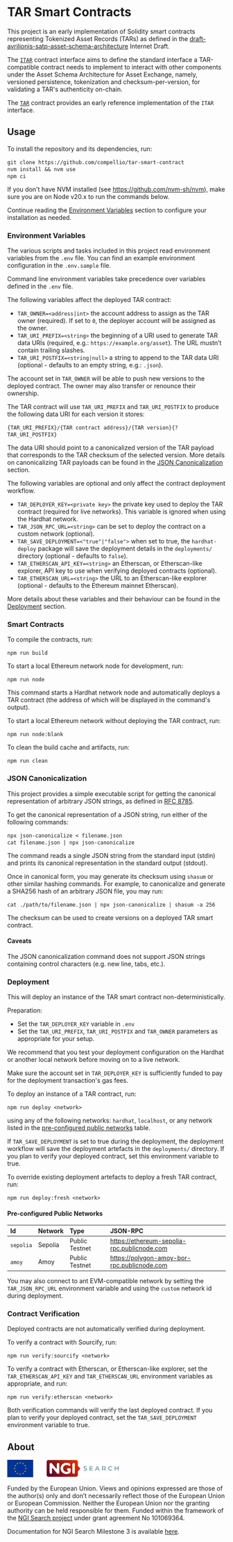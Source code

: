 # TAR Smart Contracts

This project is an early implementation of Solidity smart contracts representing Tokenized Asset Records (TARs) as defined in the [draft-avrilionis-satp-asset-schema-architecture](https://datatracker.ietf.org/doc/draft-avrilionis-satp-asset-schema-architecture) Internet Draft.

The [`ITAR`](./contracts/ITAR.sol) contract interface aims to define the standard interface a TAR-compatible contract needs to implement to interact with other components under the Asset Schema Architecture for Asset Exchange, namely, versioned persistence, tokenization and checksum-per-version, for validating a TAR's authenticity on-chain.

The [`TAR`](./contracts/TAR.sol) contract provides an early reference implementation of the `ITAR` interface.

## Usage

To install the repository and its dependencies, run:

```shell
git clone https://github.com/compellio/tar-smart-contract
nvm install && nvm use
npm ci
```

If you don't have NVM installed (see <https://github.com/nvm-sh/nvm>), make sure you are on Node v20.x to run the commands below.

Continue reading the [Environment Variables](#environment-variables) section to configure your installation as needed.

### Environment Variables

The various scripts and tasks included in this project read environment variables from the `.env` file. You can find an example environment configuration in the `.env.sample` file.

Command line environment variables take precedence over variables defined in the `.env` file.

The following variables affect the deployed TAR contract:

- `TAR_OWNER=<address|int>` the account address to assign as the TAR owner (required). If set to `0`, the deployer account will be assigned as the owner.
- `TAR_URI_PREFIX=<string>` the beginning of a URI used to generate TAR data URIs (required, e.g.: `https://example.org/asset`). The URL mustn’t contain trailing slashes.
- `TAR_URI_POSTFIX=<string|null>` a string to append to the TAR data URI (optional - defaults to an empty string, e.g.: `.json`).

The account set in `TAR_OWNER` will be able to push new versions to the deployed contract. The owner may also transfer or renounce their ownership.

The TAR contract will use `TAR_URI_PREFIX` and `TAR_URI_POSTFIX` to produce the following data URI for each version it stores:

```
{TAR_URI_PREFIX}/{TAR contract address}/{TAR version}{?TAR_URI_POSTFIX}
```

The data URI should point to a canonicalized version of the TAR payload that corresponds to the TAR checksum of the selected version. More details on canonicalizing TAR payloads can be found in the [JSON Canonicalization](#json-canonicalization) section.

The following variables are optional and only affect the contract deployment workflow.

- `TAR_DEPLOYER_KEY=<private key>` the private key used to deploy the TAR contract (required for live networks). This variable is ignored when using the Hardhat network.
- `TAR_JSON_RPC_URL=<string>` can be set to deploy the contract on a custom network (optional).
- `TAR_SAVE_DEPLOYMENT=<"true"|"false">` when set to true, the `hardhat-deploy` package will save the deployment details in the `deployments/` directory (optional - defaults to `false`).
- `TAR_ETHERSCAN_API_KEY=<string>` an Etherscan, or Etherscan-like explorer, API key to use when verifying deployed contracts (optional).
- `TAR_ETHERSCAN_URL=<string>` the URL to an Etherscan-like explorer (optional - defaults to the Ethereum mainnet Etherscan).

More details about these variables and their behaviour can be found in the [Deployment](#deployment) section.

### Smart Contracts

To compile the contracts, run:

```shell
npm run build
```

To start a local Ethereum network node for development, run:

```shell
npm run node
```

This command starts a Hardhat network node and automatically deploys a TAR contract (the address of which will be displayed in the command's output).

To start a local Ethereum network without deploying the TAR contract, run:

```shell
npm run node:blank
```

To clean the build cache and artifacts, run:

```shell
npm run clean
```

### JSON Canonicalization

This project provides a simple executable script for getting the canonical representation of arbitrary JSON strings, as defined in [RFC 8785](https://datatracker.ietf.org/doc/html/rfc8785).

To get the canonical representation of a JSON string, run either of the following commands:

```shell
npx json-canonicalize < filename.json
cat filename.json | npx json-canonicalize
```

The command reads a single JSON string from the standard input (stdin) and prints its canonical representation in the standard output (stdout).

Once in canonical form, you may generate its checksum using `shasum` or other similar hashing commands. For example, to canonicalize and generate a SHA256 hash of an arbitrary JSON file, you may run:

```shell
cat ./path/to/filename.json | npx json-canonicalize | shasum -a 256
```

The checksum can be used to create versions on a deployed TAR smart contract.

#### Caveats

The JSON canonicalization command does not support JSON strings containing control characters (e.g. new line, tabs, etc.).

### Deployment

This will deploy an instance of the TAR smart contract non-deterministically.

Preparation:

- Set the `TAR_DEPLOYER_KEY` variable in `.env`
- Set the `TAR_URI_PREFIX`, `TAR_URI_POSTFIX` and `TAR_OWNER` parameters as appropriate for your setup.

We recommend that you test your deployment configuration on the Hardhat or another local network before moving on to a live network.

Make sure the account set in `TAR_DEPLOYER_KEY` is sufficiently funded to pay for the deployment transaction's gas fees.

To deploy an instance of a TAR contract, run:

```shell
npm run deploy <network>
```

using any of the following networks: `hardhat`, `localhost`, or any network listed in the [pre-configured public networks](#pre-configured-public-networks) table.

If `TAR_SAVE_DEPLOYMENT` is set to true during the deployment, the deployment workflow will save the deployment artefacts in the `deployments/` directory. If you plan to verify your deployed contract, set this environment variable to true.

To override existing deployment artefacts to deploy a fresh TAR contract, run:

```shell
npm run deploy:fresh <network>
```

#### Pre-configured Public Networks

| Id          | Network   | Type           | JSON-RPC                                    |
|:------------|:----------|:---------------|:--------------------------------------------|
| `sepolia`   | Sepolia   | Public Testnet | https://ethereum-sepolia-rpc.publicnode.com |
| `amoy`      | Amoy      | Public Testnet | https://polygon-amoy-bor-rpc.publicnode.com |

You may also connect to ant EVM-compatible network by setting the `TAR_JSON_RPC_URL` environment variable and using the `custom` network id during deployment.

### Contract Verification

Deployed contracts are not automatically verified during deployment.

To verify a contract with Sourcify, run:

```shell
npm run verify:sourcify <network>
```

To verify a contract with Etherscan, or Etherscan-like explorer, set the `TAR_ETHERSCAN_API_KEY` and `TAR_ETHERSCAN_URL` environment variables as appropriate, and run:

```shell
npm run verify:etherscan <network>
```

Both verification commands will verify the last deployed contract. If you plan to verify your deployed contract, set the `TAR_SAVE_DEPLOYMENT` environment variable to true.

## About

<img src="./assets/images/ngi-search.png" height="40" alt="NGI Search">

Funded by the European Union. Views and opinions expressed are those of the author(s) only and don’t necessarily reflect those of the European Union or European Commission. Neither the European Union nor the granting authority can be held responsible for them. Funded within the framework of the [NGI Search project](https://www.ngisearch.eu/) under grant agreement No 101069364.

Documentation for NGI Search Milestone 3 is available [here](./docs/ngi-search/milestone-3.md).

